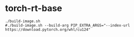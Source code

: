 # torch-rt-base

~~~ shell
./build-image.sh
#./build-image.sh --build-arg PIP_EXTRA_ARGS="--index-url https://download.pytorch.org/whl/cu124"
~~~
